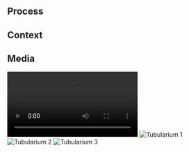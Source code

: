 ## Process

## Context

## Media

![Tubularium demo video](/images/Tubularium__Demo.mp4)
![Tubularium 1](/images/tubularium1.png)
![Tubularium 2](/images/tubularium2.png)
![Tubularium 3](/images/tubularium3.jpeg)

